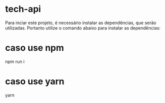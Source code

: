 # tech-api

Para inciar este projeto, é necessário instalar as dependências, que serão utilizadas. Portanto utilize o comando abaixo para instalar as dependências:

# caso use npm
npm run i

# caso use yarn
yarn
